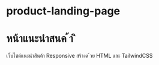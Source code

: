 # product-landing-page
# หน้าแนะนําสนค ้า ิ
เว็บไซต์แนะนําสินค้า Responsive สร้างด ้วย HTML และ TailwindCSS